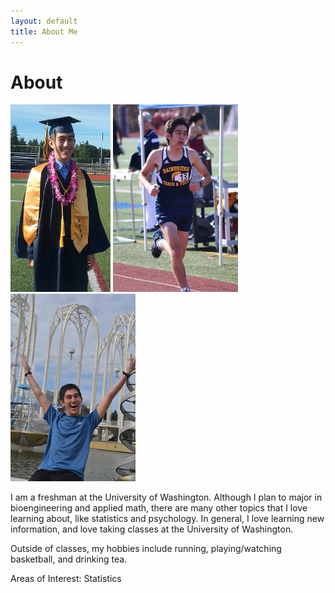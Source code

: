 ```yaml
---
layout: default
title: About Me
---
```

<style>
body {
background-color: Lavendar Blush
}
</style>

# About

<img src="/assets/pictures/hsgraduation1.png" style="width:160px;height:300px;" title="Bainbridge High School Graduation">
<img src="/assets/pictures/running1.png" style="width:200px;height:300px;" title="Track Race (1600m Dash)">
<img src="/assets/pictures/happy1.png" style="width:200px;height:300px;" title="Pacific Science Center">


I am a freshman at the University of Washington. Although I plan to major in bioengineering and applied math,
there are many other topics that I love learning about, like statistics and psychology. In general, I love learning
new information, and love taking classes at the University of Washington.

Outside of classes, my hobbies include running, playing/watching basketball, and drinking tea. 



Areas of Interest: Statistics

